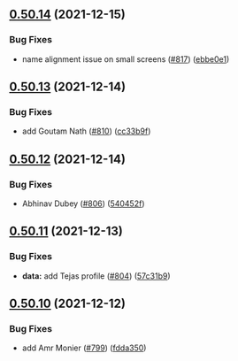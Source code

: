 ## [0.50.14](https://github.com/EddieHubCommunity/LinkFree/compare/v0.50.13...v0.50.14) (2021-12-15)


### Bug Fixes

* name alignment issue on small screens ([#817](https://github.com/EddieHubCommunity/LinkFree/issues/817)) ([ebbe0e1](https://github.com/EddieHubCommunity/LinkFree/commit/ebbe0e13288ad059af8bbbd81430a481953a5744))



## [0.50.13](https://github.com/EddieHubCommunity/LinkFree/compare/v0.50.12...v0.50.13) (2021-12-14)


### Bug Fixes

* add Goutam Nath ([#810](https://github.com/EddieHubCommunity/LinkFree/issues/810)) ([cc33b9f](https://github.com/EddieHubCommunity/LinkFree/commit/cc33b9f0cad55a97fb0d9585e697c1183451e80c))



## [0.50.12](https://github.com/EddieHubCommunity/LinkFree/compare/v0.50.11...v0.50.12) (2021-12-14)


### Bug Fixes

* Abhinav Dubey ([#806](https://github.com/EddieHubCommunity/LinkFree/issues/806)) ([540452f](https://github.com/EddieHubCommunity/LinkFree/commit/540452f727e378596c03a220052e750b0f84ba0b))



## [0.50.11](https://github.com/EddieHubCommunity/LinkFree/compare/v0.50.10...v0.50.11) (2021-12-13)


### Bug Fixes

* **data:** add Tejas profile ([#804](https://github.com/EddieHubCommunity/LinkFree/issues/804)) ([57c31b9](https://github.com/EddieHubCommunity/LinkFree/commit/57c31b9d2cfc06fafa0464dbb2374356e33bd0df))



## [0.50.10](https://github.com/EddieHubCommunity/LinkFree/compare/v0.50.9...v0.50.10) (2021-12-12)


### Bug Fixes

* add Amr Monier ([#799](https://github.com/EddieHubCommunity/LinkFree/issues/799)) ([fdda350](https://github.com/EddieHubCommunity/LinkFree/commit/fdda350b7a5e2608a90282e27a0082a6f88e092a))



